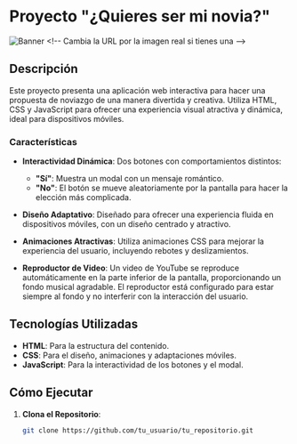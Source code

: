 # Proyecto "¿Quieres ser mi novia?"

![Banner]([https://ibb.co/jbGLh1c](https://i.ibb.co/9c2qnCF/Happy-Mothers-Day-Facebook-Cover.png)) <!-- Cambia la URL por la imagen real si tienes una -->

## Descripción

Este proyecto presenta una aplicación web interactiva para hacer una propuesta de noviazgo de una manera divertida y creativa. Utiliza HTML, CSS y JavaScript para ofrecer una experiencia visual atractiva y dinámica, ideal para dispositivos móviles.

### Características

- **Interactividad Dinámica**: Dos botones con comportamientos distintos:
  - **"Sí"**: Muestra un modal con un mensaje romántico.
  - **"No"**: El botón se mueve aleatoriamente por la pantalla para hacer la elección más complicada.
  
- **Diseño Adaptativo**: Diseñado para ofrecer una experiencia fluida en dispositivos móviles, con un diseño centrado y atractivo.

- **Animaciones Atractivas**: Utiliza animaciones CSS para mejorar la experiencia del usuario, incluyendo rebotes y deslizamientos.

- **Reproductor de Video**: Un video de YouTube se reproduce automáticamente en la parte inferior de la pantalla, proporcionando un fondo musical agradable. El reproductor está configurado para estar siempre al fondo y no interferir con la interacción del usuario.

## Tecnologías Utilizadas

- **HTML**: Para la estructura del contenido.
- **CSS**: Para el diseño, animaciones y adaptaciones móviles.
- **JavaScript**: Para la interactividad de los botones y el modal.

## Cómo Ejecutar

1. **Clona el Repositorio**:
   ```bash
   git clone https://github.com/tu_usuario/tu_repositorio.git
